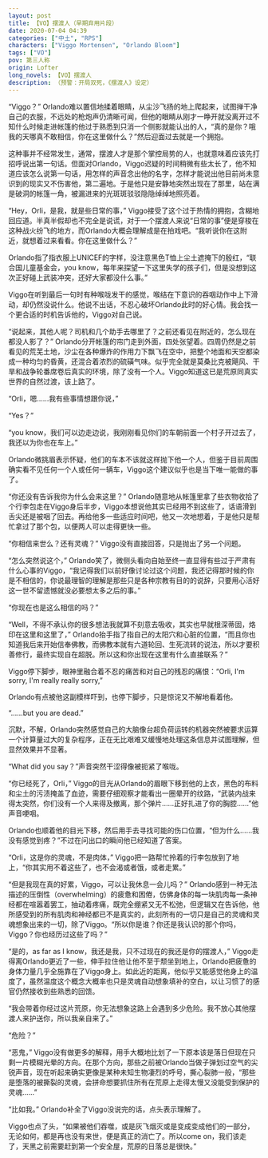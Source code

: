 ```yaml
---
layout: post
title: 【VO】摆渡人（早期弃用片段）
date: 2020-07-04 04:39
categories: ["中土", "RPS"]
characters: ["Viggo Mortensen", "Orlando Bloom"]
tags: ["VO"]
pov: 第三人称
origin: Lofter
long_novels: 【VO】摆渡人
description: （预警：开局双死，《摆渡人》设定）
---
```


“Viggo？” Orlando难以置信地揉着眼睛，从尘沙飞扬的地上爬起来，试图掸干净自己的衣服，不远处的枪炮声仍清晰可闻，但他的眼睛从刚才一睁开就没离开过不知什么时候走进帐篷的他过于熟悉到只消一个侧影就能认出的人，“真的是你？哦我的天哪真不敢相信，你在这里做什么？”然后迎面过去就是一个拥抱。

这种事并不经常发生，通常，摆渡人才是那个掌控局势的人，也就意味着应该先打招呼说出第一句话。但面对Orlando，Viggo迟疑的时间稍微有些太长了，他不知道应该怎么说第一句话，用怎样的声音念出他的名字，怎样才能说出他目前尚未意识到的现实又不伤害他，第二遍地。于是他只是安静地突然出现在了那里，站在满是破洞的帐篷一角，被漏进来的光斑斑驳驳隐隐绰绰地照亮着。

“Hey，Orli，是我，就是些日常的事，” Viggo接受了这个过于热情的拥抱，含糊地回应道。半真半假却也不完全是说谎，对于一个摆渡人来说“日常的事”便是穿梭在这种战火纷飞的地方，而Orlando大概会理解成是在拍戏吧。“我听说你在这附近，就想着过来看看。你在这里做什么？”

Orlando指了指衣服上UNICEF的字样，没注意黑色T恤上尘土遮掩下的殷红，“联合国儿童基金会，you know，每年来探望一下这里失学的孩子们，但是没想到这次正好碰上武装冲突，还好大家都没什么事。”

Viggo在听到最后一句时有种喉咙发干的感觉，喉结在下意识的吞咽动作中上下滑动，却仍然没说什么。他说不出话，不忍心破坏Orlando此时的好心情。我会找一个更合适的时机告诉他的，Viggo对自己说。

“说起来，其他人呢？司机和几个助手去哪里了？之前还看见在附近的，怎么现在都没人影了？” Orlando分开帐篷的帘门走到外面，四处张望着。四周仍然是之前看见的荒芜土地，沙尘在各种爆炸的作用力下飘飞在空中，把整个地面和天空都染成一种均匀的昏黄，还混合着浓烈的硫磺气味。似乎完全就是莫桑比克被飓风、干旱和战争轮番席卷后真实的环境，除了没有一个人。Viggo知道这已是荒原同真实世界的自然过渡，该上路了。

“Orli，嗯……我有些事情想跟你说，”

“Yes？”

“you know，我们可以边走边说，我刚刚看见你们的车朝前面一个村子开过去了，我还以为你也在车上。”

Orlando微挑眉表示怀疑，他们的车本不该就这样抛下他一个人，但鉴于目前周围确实看不见任何一个人或任何一辆车，Viggo这个建议似乎也是当下唯一能做的事了。

“你还没有告诉我你为什么会来这里？” Orlando随意地从帐篷里拿了些衣物收拾了个行李包走在Viggo身后半步，Viggo本想说他其实已经用不到这些了，话语滑到舌尖还是被咽了回去。再给他多一些适应时间吧，他又一次地想着，于是他只是帮忙拿过了那个包，以便两人可以走得更快一些。

“你相信来世么？还有灵魂？” Viggo没有直接回答，只是抛出了另一个问题。

“怎么突然说这个，” Orlando笑了，微侧头看向自始至终一直显得有些过于严肃有什么心事的Viggo，“我记得我们以前好像讨论过这个问题，我还记得那时候的你是不相信的，你说最理智的理解是那些只是各种宗教有目的的说辞，只要用心活好这一世不留遗憾就没必要想太多之后的事。”

“你现在也是这么相信的吗？”

“Well，不得不承认你的很多想法我就算不刻意去吸收，其实也早就根深蒂固，烙印在这里和这里了，” Orlando抬手指了指自己的太阳穴和心脏的位置，“而且你也知道我后来开始信奉佛教，而佛教本就有六道轮回、生死流转的说法，所以才要积善修行，最终实现自在超脱。所以这和你出现在这里有什么直接联系？”

Viggo停下脚步，眼神里融合着不忍的痛苦和对自己的残忍的痛恨：“Orli, I'm sorry, I'm really really sorry,” 

Orlando有点被他这副模样吓到，也停下脚步，只是惊诧又不解地看着他。

“……but you are dead.”

沉默，不解，Orlando突然感觉自己的大脑像台超负荷运转的机器突然被要求运算一个计算量过大的复杂程序，正在无比艰难又缓慢地处理这条信息并试图理解，但显然效果并不显著。

“What did you say？”声音突然干涩得像被扼紧了喉咙。

“你已经死了，Orli，” Viggo的目光从Orlando的眉眼下移到他的上衣，黑色的布料和尘土的污渍掩盖了血迹，需要仔细观察才能看出一圈晕开的纹路，“武装内战来得太突然，你们没有一个人来得及撤离，那个弹片……正好扎进了你的胸腔……”他声音哽咽。

Orlando也顺着他的目光下移，然后用手去寻找可能的伤口位置，“但为什么……我没有感觉到疼？”不过在问出口的瞬间他已经知道了答案。

“Orli，这是你的灵魂，不是肉体，” Viggo把一路帮忙拎着的行李包放到了地上，“你其实用不着这些了，也不会渴或者饿，或者走累。”

“但是我现在真的好累，Viggo，可以让我休息一会儿吗？” Orlando感到一种无法描述的压倒性（overwhelming）的疲惫和困倦，仿佛身体的每一块肌肉每一条神经都在喧嚣着罢工，抽动着疼痛，既完全绷紧又无不松弛，但逻辑又在告诉他，他所感受到的所有肌肉和神经都已不是真实的，此刻所有的一切只是自己的灵魂和灵魂想象出来的一切，除了Viggo。“所以你是谁？你还是我认识的那个你吗，Viggo？你也经历过这些了吗？”

“是的，as far as I know，我还是我，只不过现在的我还是你的摆渡人，” Viggo走得离Orlando更近了一些，伸手拉住他让他不至于颓坐到地上，Orlando把疲惫的身体力量几乎全施靠在了Viggo身上。如此近的距离，他似乎又能感觉他身上的温度了，虽然温度这个概念大概率也只是灵魂自动想象填补的空白，以让习惯了的感官仍然接收到些熟悉的回馈。

“我会带着你经过这片荒原，你无法想象这路上会遇到多少危险。我不放心其他摆渡人来护送你，所以我亲自来了。”

“危险？”

“恶鬼，” Viggo没有做更多的解释，用手大概地比划了一下原本该是落日但现在只剩一片模糊光晕的方向。在那个方向，那些之前被Orlando当做子弹划过空气的尖锐声音，现在听起来确实更像是某种未知生物凄烈的呼号，撕心裂肺一般，“那些是堕落的被撕裂的灵魂，会拼命想要抓住所有在荒原上走得太慢又没能受到保护的灵魂……”

“比如我。” Orlando补全了Viggo没说完的话，点头表示理解了。

Viggo也点了头，“如果被他们吞噬，或是灰飞烟灭或是变成变成他们的一部分，无论如何，都是再也没有来世，便是真正的消亡了。所以come on，我们该走了，天黑之前需要赶到第一个安全屋，荒原的日落总是很快。”

